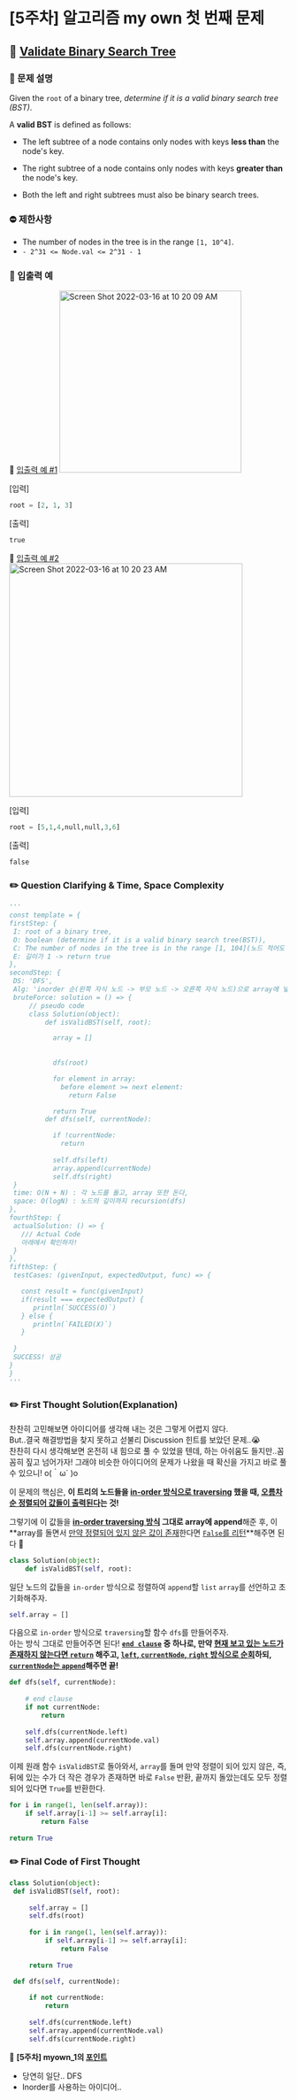 # [5주차] 알고리즘 my own 첫 번째 문제

## 💬 [Validate Binary Search Tree](https://leetcode.com/problems/validate-binary-search-tree/) 

### 📄 문제 설명  

Given the `root` of a binary tree, *determine if it is a valid binary search tree (BST)*.

A **valid BST** is defined as follows:

- The left subtree of a node contains only nodes with keys **less than** the node's key.

- The right subtree of a node contains only nodes with keys **greater than** the node's key.

- Both the left and right subtrees must also be binary search trees.

### ⛔️ 제한사항
- The number of nodes in the tree is in the range `[1, 10^4]`.
- `- 2^31 <= Node.val <= 2^31 - 1`

### 💭 입출력 예

<div class="notice--primary" markdown="1">
🌝 <u>입출력 예 #1</u>     

<img width="329" alt="Screen Shot 2022-03-16 at 10 20 09 AM" src="https://user-images.githubusercontent.com/63195670/158497962-4cc4ce41-59df-4003-a736-fd72816de872.png">            

[입력]   

   ```python
root = [2, 1, 3]
   ```             
      
    
[출력]    

   ```python    
true       
   ```
</div>   


<div class="notice--primary" markdown="1">
🌝 <u>입출력 예 #2</u>     

<img width="422" alt="Screen Shot 2022-03-16 at 10 20 23 AM" src="https://user-images.githubusercontent.com/63195670/158497967-5f1ef16a-37b9-43b6-ae78-066e212f31ca.png">     

[입력]   

   ```python
root = [5,1,4,null,null,3,6]
   ```             
      
    
[출력]    

   ```python    
false     
   ```
   
</div>    
  

### ✏️ Question Clarifying & Time, Space Complexity 


   ```python
'''
const template = {
  firstStep: {
    I: root of a binary tree, 
    O: boolean (determine if it is a valid binary search tree(BST)), 
    C: The number of nodes in the tree is in the range [1, 104](노드 적어도 1개! 노드가 없는 경우는 없다), -231 <= Node.val <= 231 - 1,
    E: 길이가 1 -> return true
  },
  secondStep: {
    DS: 'DFS',
    Alg: 'inorder 순(왼쪽 자식 노드 -> 부모 노드 -> 오른쪽 자식 노드)으로 array에 넣어주면 valid binary search tree라면 오름차순 정렬이 될 것',
    bruteForce: solution = () => {
        // pseudo code
        class Solution(object):
            def isValidBST(self, root):

              array = []
                
                
              dfs(root)

              for element in array:
                before element >= next element:
                  return False

              return True
            def dfs(self, currentNode):

              if !currentNode:
                return
              
              self.dfs(left)
              array.append(currentNode)
              self.dfs(right)
    }
    time: O(N + N) : 각 노드를 돌고, array 또한 돈다,
    space: O(logN) : 노드의 깊이까지 recursion(dfs)
  },
  fourthStep: {
    actualSolution: () => {
      /// Actual Code
      아래에서 확인하자!
    }
  },
  fifthStep: {
    testCases: (givenInput, expectedOutput, func) => {

      const result = func(givenInput)
      if(result === expectedOutput) {
         println(`SUCCESS(O)`)
      } else {
         println(`FAILED(X)`)
      }
      
    }
    SUCCESS! 성공
  }
}
'''
   ```

### ✏️ First Thought Solution(Explanation) 

찬찬히 고민해보면 아이디어를 생각해 내는 것은 그렇게 어렵지 않다.  
But..결국 해결방법을 찾지 못하고 섣불리 Discussion 힌트를 보았던 문제..😭    
찬찬히 다시 생각해보면 온전히 내 힘으로 풀 수 있었을 텐데, 하는 아쉬움도 들지만..꼼꼼히 짚고 넘어가자! 그래야 비슷한 아이디어의 문제가 나왔을 때 확신을 가지고 바로 풀 수 있으니! o(｀ω´ )o            

이 문제의 핵심은, **이 트리의 노드들을 <u>in-order 방식으로 traversing</u> 했을 때, <u>오름차순 정렬되어 값들이 출력된다</u>는 것!**           

그렇기에 이 값들을 **<u>in-order traversing  방식</u> 그대로 array에 append**해준 후, 이 **array를 돌면서 <u>만약 정렬되어 있지 않은 값이 존재</u>한다면 <u>`False`를 리턴</u>**해주면 된다 🌝    

```python
class Solution(object):
    def isValidBST(self, root):
```   

일단 노드의 값들을 `in-order` 방식으로 정렬하여 `append`할 `list` `array`를 선언하고 초기화해주자.      

```python
self.array = []
```

다음으로 `in-order` 방식으로 `traversing`할 함수 `dfs`를 만들어주자.    
아는 방식 그대로 만들어주면 된다! **<u>`end clause`</u> 중 하나로, 만약 <u>현재 보고 있는 노드가 존재하지 않는다면 `return`</u> 해주고, <u>`left`, `currentNode`, `right` 방식으로 순회</u>하되, <u>`currentNode`는 `append`</u>해주면 끝!**    

```python
def dfs(self, currentNode):
	
	# end clause
	if not currentNode:
		return
	
	self.dfs(currentNode.left)
	self.array.append(currentNode.val)
	self.dfs(currentNode.right)
```

이제 원래 함수 `isValidBST`로 돌아와서, `array`를 돌며 만약 정렬이 되어 있지 않은, 즉, 뒤에 있는 수가 더 작은 경우가 존재하면 바로 `False` 반환, 끝까지 돌았는데도 모두 정렬되어 있다면 `True`를 반환한다.    

```python
for i in range(1, len(self.array)):
	if self.array[i-1] >= self.array[i]:
		return False
            
return True
```

     
### ✏️ Final Code of First Thought

   ```python
class Solution(object):
    def isValidBST(self, root):
        
        self.array = []
        self.dfs(root)
        
        for i in range(1, len(self.array)):
            if self.array[i-1] >= self.array[i]:
                return False
            
        return True
        
    def dfs(self, currentNode):

        if not currentNode:
            return
        
        self.dfs(currentNode.left)
        self.array.append(currentNode.val)
        self.dfs(currentNode.right)
   ```
 
    	    
<div class="notice--primary" markdown="1">
🌟 <strong>[5주차] myown_1의 <u>포인트</u></strong>    

- 당연히 일단.. DFS     
- Inorder를 사용하는 아이디어..      
     
</div>
